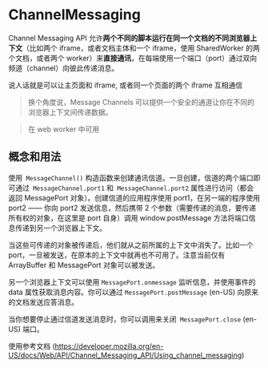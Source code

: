 # ChannelMessaging

Channel Messaging API 允许**两个不同的脚本运行在同一个文档的不同浏览器上下文**（比如两个 iframe，或者文档主体和一个 iframe，使用 SharedWorker 的两个文档，或者两个 worker）来**直接通讯**，在每端使用一个端口（port）通过双向频道（channel）向彼此传递消息。

说人话就是可以让主页面和 iframe, 或者同一个页面的两个 iframe 互相通信

> 换个角度说，Message Channels 可以提供一个安全的通道让你在不同的浏览器上下文间传递数据。

> 在 web worker 中可用

## 概念和用法

使用` MessageChannel()` 构造函数来创建通讯信道。一旦创建，信道的两个端口即可通过` MessageChannel.port1` 和` MessageChannel.port2` 属性进行访问（都会返回 MessagePort 对象）。创建信道的应用程序使用 port1，在另一端的程序使用 port2 —— 你向 port2 发送信息，然后携带 2 个参数（需要传递的消息，要传递所有权的对象，在这里是 port 自身）调用 window.postMessage 方法将端口信息传递到另一个浏览器上下文。

当这些可传递的对象被传递后，他们就从之前所属的上下文中消失了。比如一个 port，一旦被发送，在原本的上下文中就再也不可用了。注意当前仅有 ArrayBuffer 和 MessagePort 对象可以被发送。

另一个浏览器上下文可以使用 `MessagePort.onmessage` 监听信息，并使用事件的 data 属性获取消息内容。你可以通过 `MessagePort.postMessage` (en-US) 向原来的文档发送应答消息。

当你想要停止通过信道发送消息时，你可以调用来关闭` MessagePort.close` (en-US) 端口。

使用参考文档 (https://developer.mozilla.org/en-US/docs/Web/API/Channel_Messaging_API/Using_channel_messaging)
